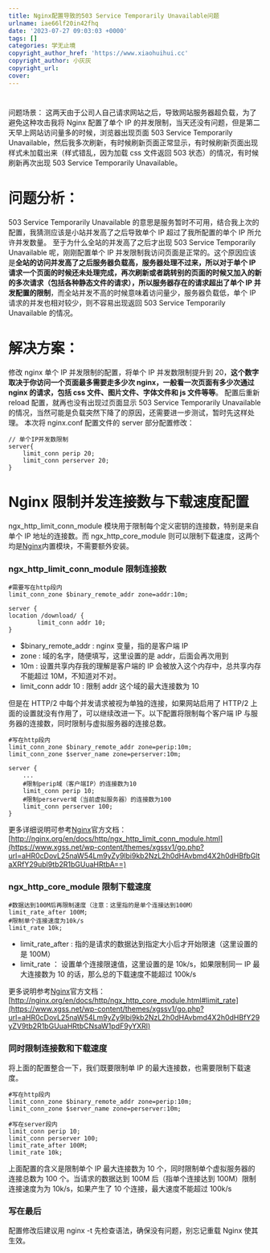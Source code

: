 ```yaml
---
title: Nginx配置导致的503 Service Temporarily Unavailable问题
urlname: iae66lf20in42fhq
date: '2023-07-27 09:03:03 +0000'
tags: []
categories: 学无止境
copyright_author_href: 'https://www.xiaohuihui.cc'
copyright_author: 小灰灰
copyright_url:
cover:
---
```


#

问题场景：
这两天由于公司人自己请求网站之后，导致网站服务器超负载，为了避免这种攻击我将 Nginx 配置了单个 IP 的并发限制，当天还没有问题，但是第二天早上网站访问量多的时候，浏览器出现页面 503 Service Temporarily Unavailable，然后我多次刷新，有时候刷新页面正常显示，有时候刷新页面出现样式未加载出来（样式错乱，因为加载 css 文件返回 503 状态）的情况，有时候刷新再次出现 503 Service Temporarily Unavailable。

# 问题分析：

503 Service Temporarily Unavailable 的意思是服务暂时不可用，结合我上次的配置，我猜测应该是小站并发高了之后导致单个 IP 超过了我所配置的单个 IP 所允许并发数量。
至于为什么全站的并发高了之后才出现 503 Service Temporarily Unavailable 呢，刚刚配置单个 IP 并发限制我访问页面是正常的。这个原因应该是**全站的访问并发高了之后服务器负载高，服务器处理不过来，所以对于单个 IP 请求一个页面的时候还未处理完成，再次刷新或者跳转别的页面的时候又加入的新的多次请求（包括各种静态文件的请求），所以服务器存在的请求超出了单个 IP 并发配置的限制**，而全站并发不高的时候意味着访问量少，服务器负载低，单个 IP 请求的并发也相对较少，则不容易出现返回 503 Service Temporarily Unavailable 的情况。

# 解决方案：

修改 nginx 单个 IP 并发限制的配置，将单个 IP 并发数限制提升到 20，**这个数字取决于你访问一个页面最多需要走多少次 nginx，一般看一次页面有多少次通过 nginx 的请求，包括 css 文件、图片文件、字体文件和 js 文件等等**。
配置后重新 reload 配置，就再也没有出现过页面显示 503 Service Temporarily Unavailable 的情况，当然可能是负载突然下降了的原因，还需要进一步测试，暂时先这样处理。
本次将 nginx.conf 配置文件的 server 部分配置修改：

```
// 单个IP并发数限制
server{
    limit_conn perip 20;
    limit_conn perserver 20;
}
```

# Nginx 限制并发连接数与下载速度配置

ngx_http_limit_conn_module 模块用于限制每个定义密钥的连接数，特别是来自单个 IP 地址的连接数。而 ngx_http_core_module 则可以限制下载速度，这两个均是[Nginx](https://www.xgss.net/tag/nginx)内置模块，不需要额外安装。

### ngx_http_limit_conn_module 限制连接数

```
#需要写在http段内
limit_conn_zone $binary_remote_addr zone=addr:10m;

server {
location /download/ {
        limit_conn addr 10;
}
```

- $binary_remote_addr : nginx 变量，指的是客户端 IP
- zone : 域的名字，随便填写，这里设置的是 addr，后面会再次用到
- 10m : 设置共享内存我的理解是客户端的 IP 会被放入这个内存中，总共享内存不能超过 10M，不知道对不对。
- limit_conn addr 10 : 限制 addr 这个域的最大连接数为 10

但是在 HTTP/2 中每个并发请求被视为单独的连接，如果网站启用了 HTTP/2 上面的设置就没有作用了，可以继续改进一下。以下配置将限制每个客户端 IP 与服务器的连接数，同时限制与虚拟服务器的连接总数。

```
#写在http段内
limit_conn_zone $binary_remote_addr zone=perip:10m;
limit_conn_zone $server_name zone=perserver:10m;

server {
    ...
    #限制perip域（客户端IP）的连接数为10
    limit_conn perip 10;
    #限制perserver域（当前虚拟服务器）的连接数为100
    limit_conn perserver 100;
}
```

更多详细说明可参考[Nginx](https://www.xgss.net/tag/nginx)官方文档：[http://nginx.org/en/docs/http/ngx_http_limit_conn_module.html](https://www.xgss.net/wp-content/themes/xgssv1/go.php?url=aHR0cDovL25naW54Lm9yZy9lbi9kb2NzL2h0dHAvbmd4X2h0dHBfbGltaXRfY29ubl9tb2R1bGUuaHRtbA==)

### ngx_http_core_module 限制下载速度

```
#数据达到100M后再限制速度（注意：这里指的是单个连接达到100M）
limit_rate_after 100M;
#限制单个连接速度为10k/s
limit_rate 10k;
```

- limit_rate_after : 指的是请求的数据达到指定大小后才开始限速（这里设置的是 100M）
- limit_rate ： 设置单个连接限速值，这里设置的是 10k/s，如果限制同一 IP 最大连接数为 10 的话，那么总的下载速度不能超过 100k/s

更多说明参考[Nginx](https://www.xgss.net/tag/nginx)官方文档：[http://nginx.org/en/docs/http/ngx_http_core_module.html#limit_rate](https://www.xgss.net/wp-content/themes/xgssv1/go.php?url=aHR0cDovL25naW54Lm9yZy9lbi9kb2NzL2h0dHAvbmd4X2h0dHBfY29yZV9tb2R1bGUuaHRtbCNsaW1pdF9yYXRl)

### 同时限制连接数和下载速度

将上面的配置整合一下，我们既要限制单 IP 的最大连接数，也需要限制下载速度。

```
#写在http段内
limit_conn_zone $binary_remote_addr zone=perip:10m;
limit_conn_zone $server_name zone=perserver:10m;

#写在server段内
limit_conn perip 10;
limit_conn perserver 100;
limit_rate_after 100M;
limit_rate 10k;
```

上面配置的含义是限制单个 IP 最大连接数为 10 个，同时限制单个虚拟服务器的连接总数为 100 个。当请求的数据达到 100M 后（指单个连接达到 100M）限制连接速度为为 10k/s，如果产生了 10 个连接，最大速度不能超过 100k/s

### 写在最后

配置修改后建议用 nginx -t 先检查语法，确保没有问题，别忘记重载 Nginx 使其生效。
